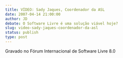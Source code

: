 ```yaml
---
title: VÍDEO: Sady Jaques, Coordenador da ASL
date: 2007-04-14 21:00:00
author: JD
debate: O Software Livre é uma solução viável hoje?
slug: video-sady-jaques-coordenador-da-asl
status: publish 
type: post
---
```


  

Gravado no Fórum Internacional de Software Livre 8.0
